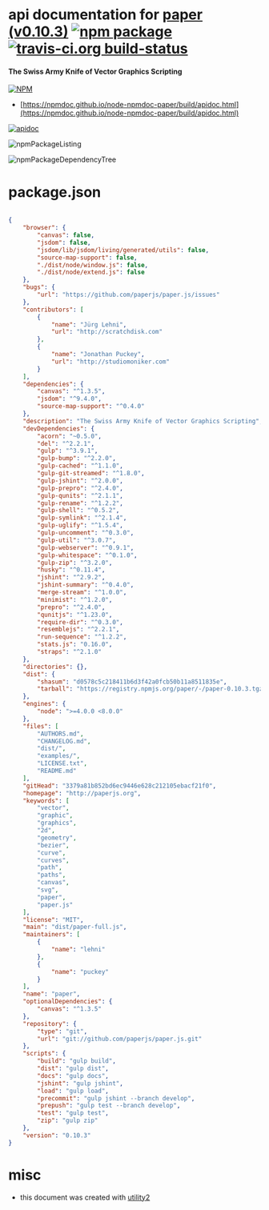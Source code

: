 # api documentation for  [paper (v0.10.3)](http://paperjs.org)  [![npm package](https://img.shields.io/npm/v/npmdoc-paper.svg?style=flat-square)](https://www.npmjs.org/package/npmdoc-paper) [![travis-ci.org build-status](https://api.travis-ci.org/npmdoc/node-npmdoc-paper.svg)](https://travis-ci.org/npmdoc/node-npmdoc-paper)
#### The Swiss Army Knife of Vector Graphics Scripting

[![NPM](https://nodei.co/npm/paper.png?downloads=true&downloadRank=true&stars=true)](https://www.npmjs.com/package/paper)

- [https://npmdoc.github.io/node-npmdoc-paper/build/apidoc.html](https://npmdoc.github.io/node-npmdoc-paper/build/apidoc.html)

[![apidoc](https://npmdoc.github.io/node-npmdoc-paper/build/screenCapture.buildCi.browser.%252Ftmp%252Fbuild%252Fapidoc.html.png)](https://npmdoc.github.io/node-npmdoc-paper/build/apidoc.html)

![npmPackageListing](https://npmdoc.github.io/node-npmdoc-paper/build/screenCapture.npmPackageListing.svg)

![npmPackageDependencyTree](https://npmdoc.github.io/node-npmdoc-paper/build/screenCapture.npmPackageDependencyTree.svg)



# package.json

```json

{
    "browser": {
        "canvas": false,
        "jsdom": false,
        "jsdom/lib/jsdom/living/generated/utils": false,
        "source-map-support": false,
        "./dist/node/window.js": false,
        "./dist/node/extend.js": false
    },
    "bugs": {
        "url": "https://github.com/paperjs/paper.js/issues"
    },
    "contributors": [
        {
            "name": "Jürg Lehni",
            "url": "http://scratchdisk.com"
        },
        {
            "name": "Jonathan Puckey",
            "url": "http://studiomoniker.com"
        }
    ],
    "dependencies": {
        "canvas": "^1.3.5",
        "jsdom": "^9.4.0",
        "source-map-support": "^0.4.0"
    },
    "description": "The Swiss Army Knife of Vector Graphics Scripting",
    "devDependencies": {
        "acorn": "~0.5.0",
        "del": "^2.2.1",
        "gulp": "^3.9.1",
        "gulp-bump": "^2.2.0",
        "gulp-cached": "^1.1.0",
        "gulp-git-streamed": "^1.8.0",
        "gulp-jshint": "^2.0.0",
        "gulp-prepro": "^2.4.0",
        "gulp-qunits": "^2.1.1",
        "gulp-rename": "^1.2.2",
        "gulp-shell": "^0.5.2",
        "gulp-symlink": "^2.1.4",
        "gulp-uglify": "^1.5.4",
        "gulp-uncomment": "^0.3.0",
        "gulp-util": "^3.0.7",
        "gulp-webserver": "^0.9.1",
        "gulp-whitespace": "^0.1.0",
        "gulp-zip": "^3.2.0",
        "husky": "^0.11.4",
        "jshint": "^2.9.2",
        "jshint-summary": "^0.4.0",
        "merge-stream": "^1.0.0",
        "minimist": "^1.2.0",
        "prepro": "^2.4.0",
        "qunitjs": "^1.23.0",
        "require-dir": "^0.3.0",
        "resemblejs": "^2.2.1",
        "run-sequence": "^1.2.2",
        "stats.js": "0.16.0",
        "straps": "^2.1.0"
    },
    "directories": {},
    "dist": {
        "shasum": "d0578c5c218411b6d3f42a0fcb50b11a8511835e",
        "tarball": "https://registry.npmjs.org/paper/-/paper-0.10.3.tgz"
    },
    "engines": {
        "node": ">=4.0.0 <8.0.0"
    },
    "files": [
        "AUTHORS.md",
        "CHANGELOG.md",
        "dist/",
        "examples/",
        "LICENSE.txt",
        "README.md"
    ],
    "gitHead": "3379a81b852bd6ec9446e628c212105ebacf21f0",
    "homepage": "http://paperjs.org",
    "keywords": [
        "vector",
        "graphic",
        "graphics",
        "2d",
        "geometry",
        "bezier",
        "curve",
        "curves",
        "path",
        "paths",
        "canvas",
        "svg",
        "paper",
        "paper.js"
    ],
    "license": "MIT",
    "main": "dist/paper-full.js",
    "maintainers": [
        {
            "name": "lehni"
        },
        {
            "name": "puckey"
        }
    ],
    "name": "paper",
    "optionalDependencies": {
        "canvas": "^1.3.5"
    },
    "repository": {
        "type": "git",
        "url": "git://github.com/paperjs/paper.js.git"
    },
    "scripts": {
        "build": "gulp build",
        "dist": "gulp dist",
        "docs": "gulp docs",
        "jshint": "gulp jshint",
        "load": "gulp load",
        "precommit": "gulp jshint --branch develop",
        "prepush": "gulp test --branch develop",
        "test": "gulp test",
        "zip": "gulp zip"
    },
    "version": "0.10.3"
}
```



# misc
- this document was created with [utility2](https://github.com/kaizhu256/node-utility2)
